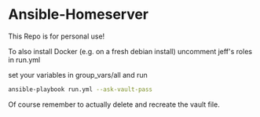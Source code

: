 # Ansible-Homeserver

This Repo is for personal use!

To also install Docker (e.g. on a fresh debian install) uncomment jeff's roles in run.yml

set your variables in group_vars/all and run  
```bash
ansible-playbook run.yml --ask-vault-pass
```

Of course remember to actually delete and recreate the vault file.
